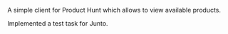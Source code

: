 A simple client for Product Hunt which allows to view available products.

Implemented a test task for Junto.
